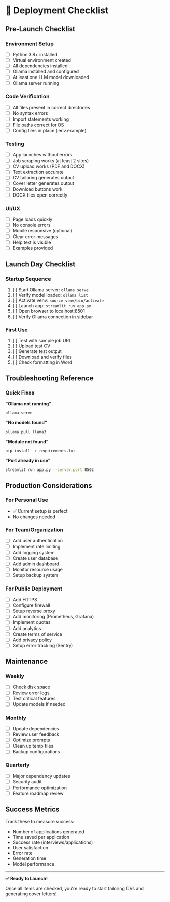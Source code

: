 # 🚀 Deployment Checklist

## Pre-Launch Checklist

### Environment Setup
- [ ] Python 3.8+ installed
- [ ] Virtual environment created
- [ ] All dependencies installed
- [ ] Ollama installed and configured
- [ ] At least one LLM model downloaded
- [ ] Ollama server running

### Code Verification
- [ ] All files present in correct directories
- [ ] No syntax errors
- [ ] Import statements working
- [ ] File paths correct for OS
- [ ] Config files in place (.env.example)

### Testing
- [ ] App launches without errors
- [ ] Job scraping works (at least 2 sites)
- [ ] CV upload works (PDF and DOCX)
- [ ] Text extraction accurate
- [ ] CV tailoring generates output
- [ ] Cover letter generates output
- [ ] Download buttons work
- [ ] DOCX files open correctly

### UI/UX
- [ ] Page loads quickly
- [ ] No console errors
- [ ] Mobile responsive (optional)
- [ ] Clear error messages
- [ ] Help text is visible
- [ ] Examples provided

## Launch Day Checklist

### Startup Sequence
1. [ ] Start Ollama server: `ollama serve`
2. [ ] Verify model loaded: `ollama list`
3. [ ] Activate venv: `source venv/bin/activate`
4. [ ] Launch app: `streamlit run app.py`
5. [ ] Open browser to localhost:8501
6. [ ] Verify Ollama connection in sidebar

### First Use
1. [ ] Test with sample job URL
2. [ ] Upload test CV
3. [ ] Generate test output
4. [ ] Download and verify files
5. [ ] Check formatting in Word

## Troubleshooting Reference

### Quick Fixes

**"Ollama not running"**
```bash
ollama serve
```

**"No models found"**
```bash
ollama pull llama3
```

**"Module not found"**
```bash
pip install -r requirements.txt
```

**"Port already in use"**
```bash
streamlit run app.py --server.port 8502
```

## Production Considerations

### For Personal Use
- ✅ Current setup is perfect
- No changes needed

### For Team/Organization
- [ ] Add user authentication
- [ ] Implement rate limiting
- [ ] Add logging system
- [ ] Create user database
- [ ] Add admin dashboard
- [ ] Monitor resource usage
- [ ] Setup backup system

### For Public Deployment
- [ ] Add HTTPS
- [ ] Configure firewall
- [ ] Setup reverse proxy
- [ ] Add monitoring (Prometheus, Grafana)
- [ ] Implement quotas
- [ ] Add analytics
- [ ] Create terms of service
- [ ] Add privacy policy
- [ ] Setup error tracking (Sentry)

## Maintenance

### Weekly
- [ ] Check disk space
- [ ] Review error logs
- [ ] Test critical features
- [ ] Update models if needed

### Monthly
- [ ] Update dependencies
- [ ] Review user feedback
- [ ] Optimize prompts
- [ ] Clean up temp files
- [ ] Backup configurations

### Quarterly
- [ ] Major dependency updates
- [ ] Security audit
- [ ] Performance optimization
- [ ] Feature roadmap review

## Success Metrics

Track these to measure success:
- Number of applications generated
- Time saved per application
- Success rate (interviews/applications)
- User satisfaction
- Error rate
- Generation time
- Model performance

---

**✅ Ready to Launch!**

Once all items are checked, you're ready to start tailoring CVs and generating cover letters!
